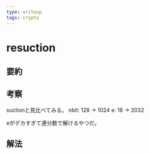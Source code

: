 ```yaml
---
type: writeup
tags: crypto
---
```


# resuction

## 要約

## 考察

suctionと見比べてみる。
nbit: 128 → 1024
e: 16 → 2032

eがデカすぎて連分数で解けるやつだ。

## 解法
